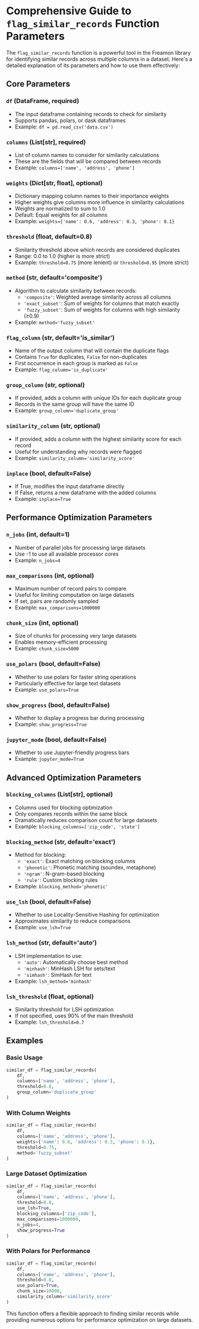 # Comprehensive Guide to `flag_similar_records` Function Parameters

The `flag_similar_records` function is a powerful tool in the Freamon library for identifying similar records across multiple columns in a dataset. Here's a detailed explanation of its parameters and how to use them effectively:

## Core Parameters

### `df` (DataFrame, required)
- The input dataframe containing records to check for similarity
- Supports pandas, polars, or dask dataframes
- Example: `df = pd.read_csv('data.csv')`

### `columns` (List[str], required)
- List of column names to consider for similarity calculations
- These are the fields that will be compared between records
- Example: `columns=['name', 'address', 'phone']`

### `weights` (Dict[str, float], optional)
- Dictionary mapping column names to their importance weights
- Higher weights give columns more influence in similarity calculations
- Weights are normalized to sum to 1.0
- Default: Equal weights for all columns
- Example: `weights={'name': 0.6, 'address': 0.3, 'phone': 0.1}`

### `threshold` (float, default=0.8)
- Similarity threshold above which records are considered duplicates
- Range: 0.0 to 1.0 (higher is more strict)
- Example: `threshold=0.75` (more lenient) or `threshold=0.95` (more strict)

### `method` (str, default='composite')
- Algorithm to calculate similarity between records:
  - `'composite'`: Weighted average similarity across all columns
  - `'exact_subset'`: Sum of weights for columns that match exactly
  - `'fuzzy_subset'`: Sum of weights for columns with high similarity (≥0.9)
- Example: `method='fuzzy_subset'`

### `flag_column` (str, default='is_similar')
- Name of the output column that will contain the duplicate flags
- Contains `True` for duplicates, `False` for non-duplicates
- First occurrence in each group is marked as `False`
- Example: `flag_column='is_duplicate'`

### `group_column` (str, optional)
- If provided, adds a column with unique IDs for each duplicate group
- Records in the same group will have the same ID
- Example: `group_column='duplicate_group'`

### `similarity_column` (str, optional)
- If provided, adds a column with the highest similarity score for each record
- Useful for understanding why records were flagged
- Example: `similarity_column='similarity_score'`

### `inplace` (bool, default=False)
- If True, modifies the input dataframe directly
- If False, returns a new dataframe with the added columns
- Example: `inplace=True`

## Performance Optimization Parameters

### `n_jobs` (int, default=1)
- Number of parallel jobs for processing large datasets
- Use -1 to use all available processor cores
- Example: `n_jobs=4`

### `max_comparisons` (int, optional)
- Maximum number of record pairs to compare
- Useful for limiting computation on large datasets
- If set, pairs are randomly sampled
- Example: `max_comparisons=1000000`

### `chunk_size` (int, optional)
- Size of chunks for processing very large datasets
- Enables memory-efficient processing
- Example: `chunk_size=5000`

### `use_polars` (bool, default=False)
- Whether to use polars for faster string operations
- Particularly effective for large text datasets
- Example: `use_polars=True`

### `show_progress` (bool, default=False)
- Whether to display a progress bar during processing
- Example: `show_progress=True`

### `jupyter_mode` (bool, default=False)
- Whether to use Jupyter-friendly progress bars
- Example: `jupyter_mode=True`

## Advanced Optimization Parameters

### `blocking_columns` (List[str], optional)
- Columns used for blocking optimization
- Only compares records within the same block
- Dramatically reduces comparison count for large datasets
- Example: `blocking_columns=['zip_code', 'state']`

### `blocking_method` (str, default='exact')
- Method for blocking:
  - `'exact'`: Exact matching on blocking columns
  - `'phonetic'`: Phonetic matching (soundex, metaphone)
  - `'ngram'`: N-gram-based blocking
  - `'rule'`: Custom blocking rules
- Example: `blocking_method='phonetic'`

### `use_lsh` (bool, default=False)
- Whether to use Locality-Sensitive Hashing for optimization
- Approximates similarity to reduce comparisons
- Example: `use_lsh=True`

### `lsh_method` (str, default='auto')
- LSH implementation to use:
  - `'auto'`: Automatically choose best method
  - `'minhash'`: MinHash LSH for sets/text
  - `'simhash'`: SimHash for text
- Example: `lsh_method='minhash'`

### `lsh_threshold` (float, optional)
- Similarity threshold for LSH optimization
- If not specified, uses 90% of the main threshold
- Example: `lsh_threshold=0.7`

## Examples

### Basic Usage
```python
similar_df = flag_similar_records(
    df,
    columns=['name', 'address', 'phone'],
    threshold=0.8,
    group_column='duplicate_group'
)
```

### With Column Weights
```python
similar_df = flag_similar_records(
    df,
    columns=['name', 'address', 'phone'],
    weights={'name': 0.6, 'address': 0.3, 'phone': 0.1},
    threshold=0.75,
    method='fuzzy_subset'
)
```

### Large Dataset Optimization
```python
similar_df = flag_similar_records(
    df,
    columns=['name', 'address', 'phone'],
    threshold=0.8,
    use_lsh=True,
    blocking_columns=['zip_code'],
    max_comparisons=1000000,
    n_jobs=4,
    show_progress=True
)
```

### With Polars for Performance
```python
similar_df = flag_similar_records(
    df,
    columns=['name', 'address', 'phone'],
    threshold=0.8,
    use_polars=True,
    chunk_size=10000,
    similarity_column='similarity_score'
)
```

This function offers a flexible approach to finding similar records while providing numerous options for performance optimization on large datasets.